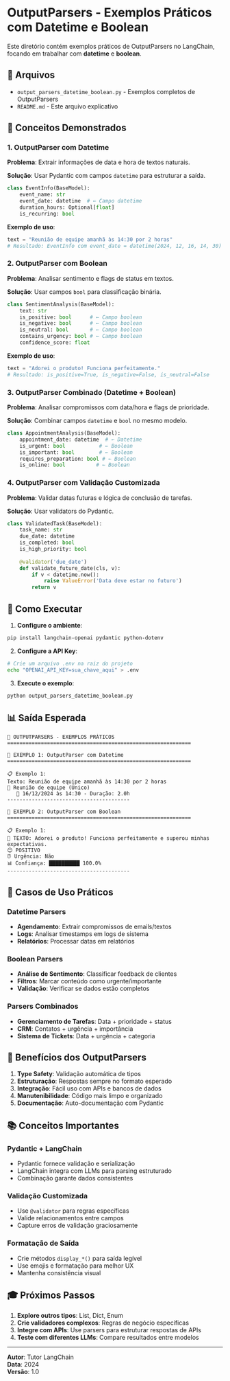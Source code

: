 # OutputParsers - Exemplos Práticos com Datetime e Boolean

Este diretório contém exemplos práticos de OutputParsers no LangChain, focando em trabalhar com **datetime** e **boolean**.

## 📁 Arquivos

- `output_parsers_datetime_boolean.py` - Exemplos completos de OutputParsers
- `README.md` - Este arquivo explicativo

## 🎯 Conceitos Demonstrados

### 1. **OutputParser com Datetime**

**Problema**: Extrair informações de data e hora de textos naturais.

**Solução**: Usar Pydantic com campos `datetime` para estruturar a saída.

```python
class EventInfo(BaseModel):
    event_name: str
    event_date: datetime  # ← Campo datetime
    duration_hours: Optional[float]
    is_recurring: bool
```

**Exemplo de uso**:
```python
text = "Reunião de equipe amanhã às 14:30 por 2 horas"
# Resultado: EventInfo com event_date = datetime(2024, 12, 16, 14, 30)
```

### 2. **OutputParser com Boolean**

**Problema**: Analisar sentimento e flags de status em textos.

**Solução**: Usar campos `bool` para classificação binária.

```python
class SentimentAnalysis(BaseModel):
    text: str
    is_positive: bool      # ← Campo boolean
    is_negative: bool      # ← Campo boolean
    is_neutral: bool       # ← Campo boolean
    contains_urgency: bool # ← Campo boolean
    confidence_score: float
```

**Exemplo de uso**:
```python
text = "Adorei o produto! Funciona perfeitamente."
# Resultado: is_positive=True, is_negative=False, is_neutral=False
```

### 3. **OutputParser Combinado (Datetime + Boolean)**

**Problema**: Analisar compromissos com data/hora e flags de prioridade.

**Solução**: Combinar campos `datetime` e `bool` no mesmo modelo.

```python
class AppointmentAnalysis(BaseModel):
    appointment_date: datetime  # ← Datetime
    is_urgent: bool           # ← Boolean
    is_important: bool        # ← Boolean
    requires_preparation: bool # ← Boolean
    is_online: bool          # ← Boolean
```

### 4. **OutputParser com Validação Customizada**

**Problema**: Validar datas futuras e lógica de conclusão de tarefas.

**Solução**: Usar validators do Pydantic.

```python
class ValidatedTask(BaseModel):
    task_name: str
    due_date: datetime
    is_completed: bool
    is_high_priority: bool
    
    @validator('due_date')
    def validate_future_date(cls, v):
        if v < datetime.now():
            raise ValueError('Data deve estar no futuro')
        return v
```

## 🚀 Como Executar

1. **Configure o ambiente**:
```bash
pip install langchain-openai pydantic python-dotenv
```

2. **Configure a API Key**:
```bash
# Crie um arquivo .env na raiz do projeto
echo "OPENAI_API_KEY=sua_chave_aqui" > .env
```

3. **Execute o exemplo**:
```bash
python output_parsers_datetime_boolean.py
```

## 📊 Saída Esperada

```
🚀 OUTPUTPARSERS - EXEMPLOS PRÁTICOS
============================================================

🎯 EXEMPLO 1: OutputParser com Datetime
============================================================

📋 Exemplo 1:
Texto: Reunião de equipe amanhã às 14:30 por 2 horas
📅 Reunião de equipe (Único)
   📆 16/12/2024 às 14:30 - Duração: 2.0h
----------------------------------------

🎯 EXEMPLO 2: OutputParser com Boolean
============================================================

📋 Exemplo 1:
📝 TEXTO: Adorei o produto! Funciona perfeitamente e superou minhas expectativas.
😊 POSITIVO
⏰ Urgência: Não
📊 Confiança: ██████████ 100.0%
----------------------------------------
```

## 🎯 Casos de Uso Práticos

### **Datetime Parsers**
- **Agendamento**: Extrair compromissos de emails/textos
- **Logs**: Analisar timestamps em logs de sistema
- **Relatórios**: Processar datas em relatórios

### **Boolean Parsers**
- **Análise de Sentimento**: Classificar feedback de clientes
- **Filtros**: Marcar conteúdo como urgente/importante
- **Validação**: Verificar se dados estão completos

### **Parsers Combinados**
- **Gerenciamento de Tarefas**: Data + prioridade + status
- **CRM**: Contatos + urgência + importância
- **Sistema de Tickets**: Data + urgência + categoria

## 🔧 Benefícios dos OutputParsers

1. **Type Safety**: Validação automática de tipos
2. **Estruturação**: Respostas sempre no formato esperado
3. **Integração**: Fácil uso com APIs e bancos de dados
4. **Manutenibilidade**: Código mais limpo e organizado
5. **Documentação**: Auto-documentação com Pydantic

## 📚 Conceitos Importantes

### **Pydantic + LangChain**
- Pydantic fornece validação e serialização
- LangChain integra com LLMs para parsing estruturado
- Combinação garante dados consistentes

### **Validação Customizada**
- Use `@validator` para regras específicas
- Valide relacionamentos entre campos
- Capture erros de validação graciosamente

### **Formatação de Saída**
- Crie métodos `display_*()` para saída legível
- Use emojis e formatação para melhor UX
- Mantenha consistência visual

## 🎓 Próximos Passos

1. **Explore outros tipos**: List, Dict, Enum
2. **Crie validadores complexos**: Regras de negócio específicas
3. **Integre com APIs**: Use parsers para estruturar respostas de APIs
4. **Teste com diferentes LLMs**: Compare resultados entre modelos

---

**Autor**: Tutor LangChain  
**Data**: 2024  
**Versão**: 1.0 